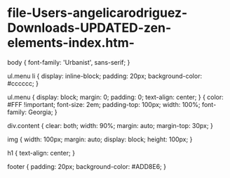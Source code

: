 # file-Users-angelicarodriguez-Downloads-UPDATED-zen-elements-index.htm-
body {
  font-family: 'Urbanist', sans-serif;
}

ul.menu li {
  display: inline-block;
  padding: 20px;
  background-color: #cccccc;
}

ul.menu {
  display: block;
  margin: 0;
  padding: 0;
  text-align: center;
}
{
  color: #FFF !important;
  font-size: 2em;
  padding-top: 100px;
  width: 100%;
  font-family: Georgia;
}

div.content {
  clear: both;
  width: 90%;
  margin: auto;
  margin-top: 30px;
}

img {
  width: 100px;
  margin: auto;
  display: block;
  height: 100px;
}

h1 {
  text-align: center;
}

footer {
  padding: 20px;
  background-color: #ADD8E6;
}
